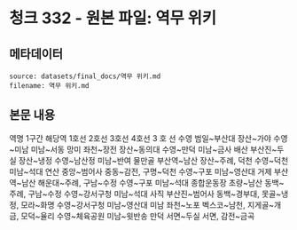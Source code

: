# 청크 332 - 원본 파일: 역무 위키

## 메타데이터

```
source: datasets/final_docs/역무 위키.md
filename: 역무 위키.md
```

## 본문 내용

역명 1구간 해당역 1호선 2호선 3호선 4호선 3 호 선 수영 범일~부산대 장산~가야 수영~미남 미남~서동 망미 좌천~장전 장산~동의대 수영~만덕 미남~금사 배산 부산진~두실 장산~냉정 수영~남산정 미남~반여 물만골 부산역~남산 장산~주례, 덕천 수영~덕천 미남~석대 연산 중앙~범어사 중동~감전, 구명~덕천 수영~구포 미남~영산대 거제 부산역~남산 해운대~주례, 구남~수정 수영~구포 미남~석대 종합운동장 초량~남산 동백~주례, 구남~수정 수영~강서구청 미남~석대 사직 부산진~범어사 동백~경부대, 못골~냉정, 모라~화명 수영~강서구청 미남~영산대 미남 좌천~노포 벡스코~남천, 지게골~개금, 모덕~율리 수영~체육공원 미남~윗반송 만덕 서면~두실 서면, 감전~금곡